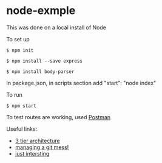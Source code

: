 # node-exmple


This was done on a local install of Node

To set up
    
    $ npm init
	
	$ npm install --save express
	
	$ npm install body-parser
    
In package.json, in scripts section add "start": "node index"

To run	
	
	$ npm start

	
To test routes are working, used [Postman](https://www.getpostman.com/)

Useful links:
- [3 tier architecture](http://www.tonymarston.net/php-mysql/3-tier-architecture.html#rules-of-3-tier)
- [managing a git mess!](http://justinhileman.info/article/git-pretty/git-pretty.png)
- [just intersting](http://www.amp-what.com/)
